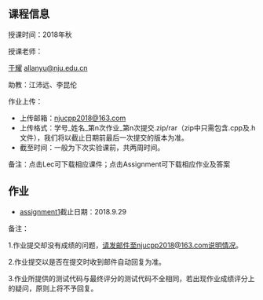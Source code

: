 ## 课程信息

授课时间：2018年秋

授课老师：

[于耀](http://ese.nju.edu.cn/faculty.php?name=yuyao&lang=cn)  allanyu@nju.edu.cn

助教：江沛远、李昆伦

作业上传：
* 上传邮箱：njucpp2018@163.com
* 上传格式：学号_姓名_第n次作业_第n次提交.zip/rar（zip中只需包含.cpp及.h文件），我们将以截止日期前最后一次提交的版本为准。
* 截至时间：一般为下次实验课前，共两周时间。

备注：点击Lec可下载相应课件；点击Assignment可下载相应作业及答案

## 作业

* [assignment1](https://github.com/njucpp2018/njucpp2018.github.io/raw/master/LibArray.zip)截止日期：2018.9.29


备注：

1.作业提交却没有成绩的问题，请发邮件至njucpp2018@163.com说明情况。

2.作业提交以是否在提交时收到邮件自动回复为准。

3.作业所提供的测试代码与最终评分的测试代码不全相同，若出现作业成绩评分上的疑问，原则上将不予回复。
